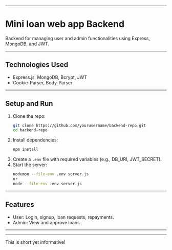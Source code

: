 
---

# **Mini loan web app Backend**

Backend for managing user and admin functionalities using Express, MongoDB, and JWT.

---

## **Technologies Used**
- Express.js, MongoDB, Bcrypt, JWT  
- Cookie-Parser, Body-Parser  

---

## **Setup and Run**
1. Clone the repo:
   ```bash
   git clone https://github.com/yourusername/backend-repo.git
   cd backend-repo
   ```
2. Install dependencies:
   ```bash
   npm install
   ```
3. Create a `.env` file with required variables (e.g., DB_URI, JWT_SECRET).  
4. Start the server:
   ```bash
   nodemon --file-env .env server.js
   or
   node --file-env .env server.js
   ```

---

## **Features**
- User: Login, signup, loan requests, repayments.  
- Admin: View and approve loans.  

--- 


--- 

This is short yet informative!
